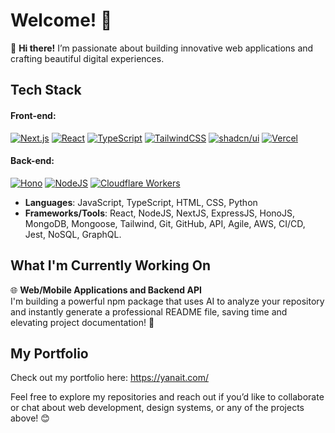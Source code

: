 # Welcome! 👋

🚀 **Hi there!** I’m passionate about building innovative web applications and crafting beautiful digital experiences.

## Tech Stack
#### Front-end:
[![Next.js](https://img.shields.io/badge/Next.js-black?logo=next.js&logoColor=white)](#)
[![React](https://img.shields.io/badge/React-%2320232a.svg?logo=react&logoColor=%2361DAFB)](#)
[![TypeScript](https://img.shields.io/badge/TypeScript-3178C6?logo=typescript&logoColor=fff)](#)
[![TailwindCSS](https://img.shields.io/badge/Tailwind%20CSS-%2338B2AC.svg?logo=tailwind-css&logoColor=white)](#)
[![shadcn/ui](https://img.shields.io/badge/shadcn%2Fui-000?logo=shadcnui&logoColor=fff)](#)
[![Vercel](https://img.shields.io/badge/Vercel-%23000000.svg?logo=vercel&logoColor=white)](#)
#### Back-end:
[![Hono](https://img.shields.io/badge/Hono-E36002?logo=hono&logoColor=fff)](#)
[![NodeJS](https://img.shields.io/badge/Node.js-6DA55F?logo=node.js&logoColor=white)](#)
[![Cloudflare Workers](https://img.shields.io/badge/Cloudflare_Workers-F38020?logo=Cloudflare&logoColor=white)](#)

- **Languages**: JavaScript, TypeScript, HTML, CSS, Python
- **Frameworks/Tools**: React, NodeJS, NextJS, ExpressJS, HonoJS, MongoDB, Mongoose, Tailwind, Git, GitHub, API, Agile, AWS, CI/CD, Jest, NoSQL, GraphQL.


## What I'm Currently Working On
🌐 **Web/Mobile Applications and Backend API**   
I'm building a powerful npm package that uses AI to analyze your repository and instantly generate a professional README file, saving time and elevating project documentation! 🚀

## My Portfolio
Check out my portfolio here: https://yanait.com/

Feel free to explore my repositories and reach out if you’d like to collaborate or chat about web development, design systems, or any of the projects above! 😊
